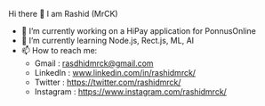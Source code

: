  Hi there 👋 I am Rashid (MrCK)
 
 - 🔭 I’m currently working on a HiPay application for PonnusOnline
 - 🌱 I’m currently learning Node.js, Rect.js, ML, AI
 - 📫 How to reach me: 
     - Gmail : rasdhidmrck@gmail.com
     - LinkedIn : www.linkedin.com/in/rashidmrck/
     - Twitter : https://twitter.com/rashidmrck/
     - Instagram : https://www.instagram.com/rashidmrck/

<!--
**rashidmrck/rashidmrck** is a ✨ _special_ ✨ repository because its `README.md` (this file) appears on your GitHub profile.

Here are some ideas to get you started:

- 🔭 I’m currently working on a Web Application With Flutter for Caliczbee
- 🌱 I’m currently learning Node.js
- 👯 I’m looking to collaborate on ...
- 🤔 I’m looking for help with ...
- 💬 Ask me about ...
- 📫 How to reach me: ...
- 😄 Pronouns: ...
- ⚡ Fun fact: ...
-->
